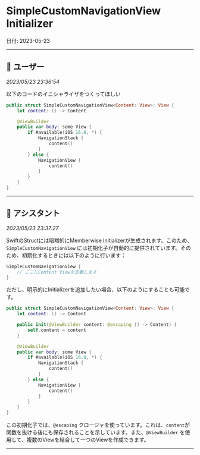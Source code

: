 # SimpleCustomNavigationView Initializer

日付: 2023-05-23

---

## 👤 ユーザー
*2023/05/23 23:36:54*

以下のコードのイニシャライザをつくってほしい

```swift
public struct SimpleCustomNavigationView<Content: View>: View {
    let content: () -> Content

    @ViewBuilder
    public var body: some View {
        if #available(iOS 16.0, *) {
            NavigationStack {
                content()
            }
        } else {
            NavigationView {
                content()
            }
        }
    }
}

```

---

## 🤖 アシスタント
*2023/05/23 23:37:27*

SwiftのStructには暗黙的にMemberwise Initializerが生成されます。このため、`SimpleCustomNavigationView` には初期化子が自動的に提供されています。そのため、初期化するときには以下のように行います：

```swift
SimpleCustomNavigationView {
    // ここにContent Viewを定義します
}
```

ただし、明示的にInitializerを追加したい場合、以下のようにすることも可能です。

```swift
public struct SimpleCustomNavigationView<Content: View>: View {
    let content: () -> Content

    public init(@ViewBuilder content: @escaping () -> Content) {
        self.content = content
    }

    @ViewBuilder
    public var body: some View {
        if #available(iOS 16.0, *) {
            NavigationStack {
                content()
            }
        } else {
            NavigationView {
                content()
            }
        }
    }
}
```

この初期化子では、`@escaping` クロージャを使っています。これは、`content`が関数を抜ける後にも保存されることを示しています。また、`@ViewBuilder` を使用して、複数のViewを結合して一つのViewを作成できます。

---
